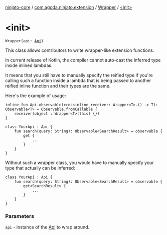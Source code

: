 [ninjato-core](../../index.md) / [com.agoda.ninjato.extension](../index.md) / [Wrapper](index.md) / [&lt;init&gt;](./-init-.md)

# &lt;init&gt;

`Wrapper(api: `[`Api`](../../com.agoda.ninjato/-api/index.md)`)`

This class allows contributors to write wrapper-like extension functions.

In current release of Kotlin, the compiler cannot auto-cast the inferred type inside inlined lambdas.

It means that you still have to manually specify the reified type if you're calling such a function inside
a lambda that is being passed to another reified inline function and their types are the same.

Here's the example of usage:

```
inline fun Api.observable(crossinline receiver: Wrapper<T>.() -> T): Observable<T> = Observable.fromCallable {
    receiver(object : Wrapper<T>(this) {})
}

class YourApi : Api {
    fun search(query: String): Observable<SearchResult> = observable {
        get {
            ...
        }
    }
}
```

Without such a wrapper class, you would have to manually specify your type that actually can be inferred:

```
class YourApi : Api {
    fun search(query: String): Observable<SearchResult> = observable {
        get<SearchResult> {
            ...
        }
    }
}
```

### Parameters

`api` - instance of the [Api](../../com.agoda.ninjato/-api/index.md) to wrap around.